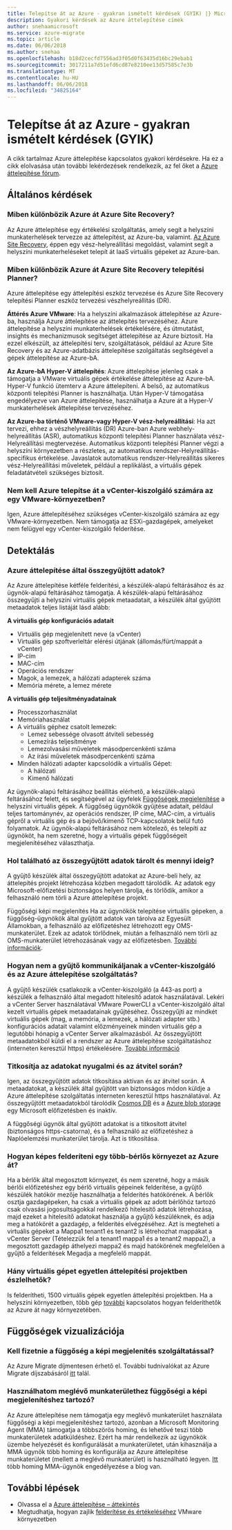 ```yaml
---
title: Telepítse át az Azure - gyakran ismételt kérdések (GYIK) |} Microsoft Docs
description: Gyakori kérdések az Azure áttelepítése címek
author: snehaamicrosoft
ms.service: azure-migrate
ms.topic: article
ms.date: 06/06/2018
ms.author: snehaa
ms.openlocfilehash: b18d2cecfd7556ad3f05d0f63435d16bc29ebab1
ms.sourcegitcommit: 3017211a7d51efd6cd87e8210ee13d57585c7e3b
ms.translationtype: MT
ms.contentlocale: hu-HU
ms.lasthandoff: 06/06/2018
ms.locfileid: "34825164"
---
```

# <a name="azure-migrate---frequently-asked-questions-faq"></a>Telepítse át az Azure - gyakran ismételt kérdések (GYIK)

A cikk tartalmaz Azure áttelepítése kapcsolatos gyakori kérdésekre. Ha ez a cikk elolvasása után további lekérdezések rendelkezik, az fel őket a [Azure áttelepítése fórum](http://aka.ms/AzureMigrateForum).

## <a name="general"></a>Általános kérdések

### <a name="how-is-azure-migrate-different-from-azure-site-recovery"></a>Miben különbözik Azure át Azure Site Recovery?

Az Azure áttelepítése egy értékelési szolgáltatás, amely segít a helyszíni munkaterhelések tervezze az áttelepítést, az Azure-ba, valamint. [Az Azure Site Recovery](https://docs.microsoft.com/azure/site-recovery/migrate-tutorial-on-premises-azure), éppen egy vész-helyreállítási megoldást, valamint segít a helyszíni munkaterheléseket telepít át IaaS virtuális gépeket az Azure-ban. 

### <a name="how-is-azure-migrate-different-from-azure-site-recovery-deployment-planner"></a>Miben különbözik Azure át Azure Site Recovery telepítési Planner?

Azure áttelepítése egy áttelepítési eszköz tervezése és Azure Site Recovery telepítési Planner eszköz tervezési vészhelyreállítás (DR).

**Áttérés Azure VMware**: Ha a helyszíni alkalmazások áttelepítése az Azure-ba, használja Azure áttelepítése az áttelepítés tervezéséhez. Azure áttelepítése a helyszíni munkaterhelések értékelésére, és útmutatást, insights és mechanizmusok segítséget áttelepítése az Azure biztosít. Ha ezzel elkészült, az áttelepítési terv, szolgáltatások, például az Azure Site Recovery és az Azure-adatbázis áttelepítése szolgáltatás segítségével a gépek áttelepítése az Azure-bA.

**Az Azure-bA Hyper-V áttelepítés**: Azure áttelepítése jelenleg csak a támogatja a VMware virtuális gépek értékelése áttelepítése az Azure-bA. Hyper-V funkció ütemterv a Azure áttelepíteni. A belső, az automatikus központi telepítési Planner is használhatja. Után Hyper-V támogatása engedélyezve van Azure áttelepítése, használhatja a Azure át a Hyper-V munkaterhelések áttelepítése tervezéséhez.

**Az Azure-ba történő VMware-vagy Hyper-V vész-helyreállítási**: Ha azt tervezi, ehhez a vészhelyreállítás (DR) Azure-ban Azure webhely-helyreállítás (ASR), automatikus központi telepítési Planner használata vész-Helyreállítási megtervezése. Automatikus központi telepítési Planner végzi a helyszíni környezetben a részletes, az automatikus rendszer-Helyreállítás-specifikus értékelése. Javaslatok automatikus rendszer-Helyreállítás sikeres vész-Helyreállítási műveletek, például a replikálást, a virtuális gépek feladatátvételi szükséges biztosít.  

### <a name="does-azure-migrate-need-vcenter-server-to-discover-a-vmware-environment"></a>Nem kell Azure telepítse át a vCenter-kiszolgáló számára az egy VMware-környezetben?

Igen, Azure áttelepítéséhez szükséges vCenter-kiszolgáló számára az egy VMware-környezetben. Nem támogatja az ESXi-gazdagépek, amelyeket nem felügyel egy vCenter-kiszolgáló felderítése.

## <a name="discovery"></a>Detektálás

### <a name="what-data-is-collected-by-azure-migrate"></a>Azure áttelepítése által összegyűjtött adatok?

Az Azure áttelepítése kétféle felderítési, a készülék-alapú feltárásához és az ügynök-alapú feltárásához támogatja.
A készülék-alapú feltárásához összegyűjti a helyszíni virtuális gépek metaadatait, a készülék által gyűjtött metaadatok teljes listáját lásd alább:

**A virtuális gép konfigurációs adatait**
- Virtuális gép megjelenített neve (a vCenter)
- Virtuális gép szoftverleltár elérési útjának (állomás/fürt/mappát a vCenter)
- IP-cím
- MAC-cím
- Operációs rendszer
- Magok, a lemezek, a hálózati adapterek száma
- Memória mérete, a lemez mérete

**A virtuális gép teljesítményadatainak**
- Processzorhasználat
- Memóriahasználat
- A virtuális géphez csatolt lemezek:
  - Lemez sebessége olvasott átviteli sebesség
  - Lemezírás teljesítménye
  - Lemezolvasási műveletek másodpercenkénti száma
  - Az írási műveletek másodpercenkénti száma
- Minden hálózati adapter kapcsolódik a virtuális Gépet:
  - A hálózati
  - Kimenő hálózati

Az ügynök-alapú feltárásához beállítás elérhető, a készülék-alapú feltárásához felett, és segítségével az ügyfelek [Függőségek megjelenítése](how-to-create-group-machine-dependencies.md) a helyszíni virtuális gépek. A függőség ügynökök gyűjtése adatait, például teljes tartománynév, az operációs rendszer, IP címe, MAC-cím, a virtuális gépről a virtuális gép és a bejövő/kimenő TCP-kapcsolatok belül futó folyamatok. Az ügynök-alapú feltárásához nem kötelező, és telepíti az ügynököt, ha nem szeretné, hogy a virtuális gépek függőségeit megjelenítéséhez választhatja.

### <a name="where-is-the-collected-data-stored-and-for-how-long"></a>Hol található az összegyűjtött adatok tárolt és mennyi ideig?

A gyűjtő készülék által összegyűjtött adatokat az Azure-beli hely, az áttelepítés projekt létrehozása közben megadott tárolódik. Az adatok egy Microsoft-előfizetési biztonságos helyen tárolja, és törlődik, amikor a felhasználó nem törli a Azure áttelepítése projekt.

Függőségi képi megjelenítés Ha az ügynökök telepítése virtuális gépeken, a függőség-ügynökök által gyűjtött adatok van tárolva az Egyesült Államokban, a felhasználó az előfizetéshez létrehozott egy OMS-munkaterület. Ezek az adatok törlődnek, miután a felhasználó nem törli az OMS-munkaterület létrehozásának vagy az előfizetésben. [További információk](https://docs.microsoft.com/azure/migrate/concepts-dependency-visualization).

### <a name="how-does-the-collector-communicate-with-the-vcenter-server-and-the-azure-migrate-service"></a>Hogyan nem a gyűjtő kommunikáljanak a vCenter-kiszolgáló és az Azure áttelepítése szolgáltatás?

A gyűjtő készülék csatlakozik a vCenter-kiszolgáló (a 443-as port) a készülék a felhasználó által megadott hitelesítő adatok használatával. Lekéri a vCenter Server használatával VMware PowerCLI a vCenter-kiszolgáló által kezelt virtuális gépek metaadatainak gyűjtéséhez. Összegyűjti az mindkét virtuális gépek (mag, a memória, a lemezek, a hálózati adapter stb.) konfigurációs adatait valamint előzményeinek minden virtuális gép a legutóbbi hónapig a vCenter Server alkalmazásból. Az összegyűjtött metaadatokból küldi el a rendszer az Azure áttelepítése szolgáltatáshoz (interneten keresztül https) értékelésére. [További információ](concepts-collector.md)

### <a name="is-the-data-encrypted-at-rest-and-while-in-transit"></a>Titkosítja az adatokat nyugalmi és az átvitel során?

Igen, az összegyűjtött adatok titkosítása aktívan és az átvitel során. A metaadatokat, a készülék által gyűjtött van biztonságos módon küldje a Azure áttelepítése szolgáltatás interneten keresztül https használatával. Az összegyűjtött metaadatokból tárolódik [Cosmos DB](https://docs.microsoft.com/azure/cosmos-db/database-encryption-at-rest) és a [Azure blob storage](https://docs.microsoft.com/azure/storage/common/storage-service-encryption) egy Microsoft előfizetésben és inaktív.

A függőségi ügynök által gyűjtött adatokat is a titkosított átvitel (biztonságos https-csatorna), és a felhasználó az előfizetéshez a Naplóelemzési munkaterület tárolja. Azt is titkosítása.

### <a name="how-can-i-discover-a-multi-tenant-environment-in-azure-migrate"></a>Hogyan képes felderíteni egy több-bérlős környezet az Azure át?

Ha a bérlők által megosztott környezet, és nem szeretné, hogy a másik bérlői előfizetéshez egy bérlő virtuális gépeinek felderítése, a gyűjtő készülék hatókör mezője használhatja a felderítés hatókörének. A bérlők osztja gazdagépeken, ha csak a virtuális gépek az adott bérlőhöz tartozó csak olvasási jogosultságokkal rendelkező hitelesítő adatok létrehozása, majd ezeket a hitelesítő adatokat használja a gyűjtő készüléknek, és adja meg a hatókörét a gazdagép, a felderítés elvégzéséhez. Azt is megteheti a virtuális gépeket a Mappa1 tenant1 és tenant2 is létrehozhat mappákat a vCenter Server (Tételezzük fel a tenant1 mappa1 és a tenant2 mappa2), a megosztott gazdagép áthelyezi mappa2 és majd hatókörének megfelelően a gyűjtő a felderítések Megadja a megfelelő mappát.

### <a name="how-many-virtual-machines-can-be-discovered-in-a-single-migration-project"></a>Hány virtuális gépet egyetlen áttelepítési projektben észlelhetők?

Is felderítheti, 1500 virtuális gépek egyetlen áttelepítési projektben. Ha a helyszíni környezetben, több gép [további](how-to-scale-assessment.md) kapcsolatos hogyan felderíthetők az Azure át nagy környezetében.

## <a name="dependency-visualization"></a>Függőségek vizualizációja

### <a name="do-i-need-to-pay-to-use-the-dependency-visualization-feature"></a>Kell fizetnie a függőség a képi megjelenítés szolgáltatással?

Az Azure Migrate díjmentesen érhető el. További tudnivalókat az Azure Migrate díjszabásáról [itt](https://azure.microsoft.com/pricing/details/azure-migrate/) talál.

### <a name="can-i-use-an-existing-workspace-for-dependency-visualization"></a>Használhatom meglévő munkaterülethez függőségi a képi megjelenítéshez tartozó?

Az Azure áttelepítése nem támogatja egy meglévő munkaterület használata függőségi a képi megjelenítéshez tartozó, azonban a Microsoft Monitoring Agent (MMA) támogatja a többszörös homing, és lehetővé teszi több munkaterületek adatküldéshez. Ezért ha már rendelkezik az ügynökök üzembe helyezését és konfigurálását a munkaterületet, után kihasználja a MMA ügynök több homing és konfigurálja az Azure áttelepítése munkaterületet (mellett a meglévő munkaterület) is használható legyen. [Itt](https://blogs.technet.microsoft.com/msoms/2016/05/26/oms-log-analytics-agent-multi-homing-support/) több homing MMA-ügynök engedélyezése a blog van.

## <a name="next-steps"></a>További lépések

- Olvassa el a [Azure áttelepítése – áttekintés](migrate-overview.md)
- Megtudhatja, hogyan zajlik [felderítése és értékeléséhez](tutorial-assessment-vmware.md) VMware környezetben
